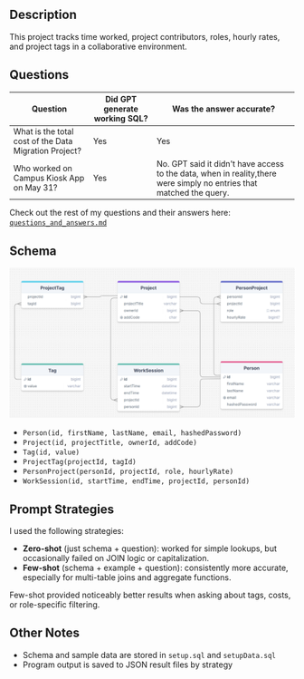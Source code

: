 ## Description
This project tracks time worked, project contributors, roles, hourly rates, and project tags in a collaborative environment.

## Questions

| Question                                       |  Did GPT generate working SQL?  | Was the answer accurate? |
|------------------------------------------------|---------------------------------|------------------|
| What is the total cost of the Data Migration Project?  | Yes                  | Yes               |
| Who worked on Campus Kiosk App on May 31?      | Yes                  | No. GPT said it didn't have access to the data, when in reality,there were simply no entries that matched the query.     |

Check out the rest of my questions and their answers here: [`questions_and_answers.md`](./questions_and_answers.md)

## Schema

![schema](./schema.png)

- `Person(id, firstName, lastName, email, hashedPassword)`
- `Project(id, projectTitle, ownerId, addCode)`
- `Tag(id, value)`
- `ProjectTag(projectId, tagId)`
- `PersonProject(personId, projectId, role, hourlyRate)`
- `WorkSession(id, startTime, endTime, projectId, personId)`

## Prompt Strategies

I used the following strategies:

- **Zero-shot** (just schema + question): worked for simple lookups, but occasionally failed on JOIN logic or capitalization.
- **Few-shot** (schema + example + question): consistently more accurate, especially for multi-table joins and aggregate functions.

Few-shot provided noticeably better results when asking about tags, costs, or role-specific filtering.

## Other Notes

- Schema and sample data are stored in `setup.sql` and `setupData.sql`
- Program output is saved to JSON result files by strategy